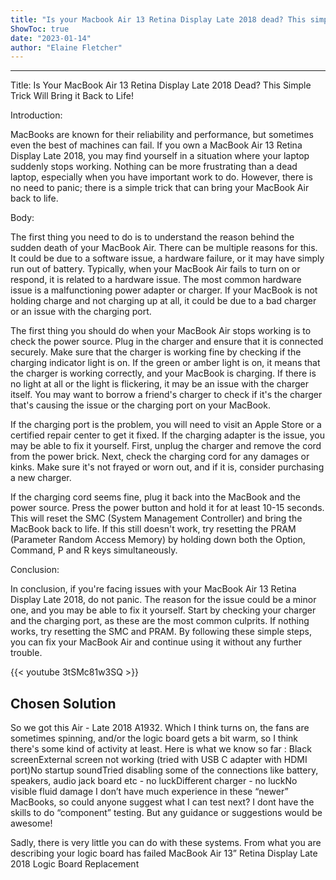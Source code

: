 ```yaml
---
title: "Is your Macbook Air 13 Retina Display Late 2018 dead? This simple trick will bring it back to life!"
ShowToc: true 
date: "2023-01-14"
author: "Elaine Fletcher"
---
```

*****
Title: Is Your MacBook Air 13 Retina Display Late 2018 Dead? This Simple Trick Will Bring it Back to Life!

Introduction:

MacBooks are known for their reliability and performance, but sometimes even the best of machines can fail. If you own a MacBook Air 13 Retina Display Late 2018, you may find yourself in a situation where your laptop suddenly stops working. Nothing can be more frustrating than a dead laptop, especially when you have important work to do. However, there is no need to panic; there is a simple trick that can bring your MacBook Air back to life.

Body:

The first thing you need to do is to understand the reason behind the sudden death of your MacBook Air. There can be multiple reasons for this. It could be due to a software issue, a hardware failure, or it may have simply run out of battery. Typically, when your MacBook Air fails to turn on or respond, it is related to a hardware issue. The most common hardware issue is a malfunctioning power adapter or charger. If your MacBook is not holding charge and not charging up at all, it could be due to a bad charger or an issue with the charging port.

The first thing you should do when your MacBook Air stops working is to check the power source. Plug in the charger and ensure that it is connected securely. Make sure that the charger is working fine by checking if the charging indicator light is on. If the green or amber light is on, it means that the charger is working correctly, and your MacBook is charging. If there is no light at all or the light is flickering, it may be an issue with the charger itself. You may want to borrow a friend's charger to check if it's the charger that's causing the issue or the charging port on your MacBook.

If the charging port is the problem, you will need to visit an Apple Store or a certified repair center to get it fixed. If the charging adapter is the issue, you may be able to fix it yourself. First, unplug the charger and remove the cord from the power brick. Next, check the charging cord for any damages or kinks. Make sure it's not frayed or worn out, and if it is, consider purchasing a new charger.

If the charging cord seems fine, plug it back into the MacBook and the power source. Press the power button and hold it for at least 10-15 seconds. This will reset the SMC (System Management Controller) and bring the MacBook back to life. If this still doesn't work, try resetting the PRAM (Parameter Random Access Memory) by holding down both the Option, Command, P and R keys simultaneously.

Conclusion:

In conclusion, if you're facing issues with your MacBook Air 13 Retina Display Late 2018, do not panic. The reason for the issue could be a minor one, and you may be able to fix it yourself. Start by checking your charger and the charging port, as these are the most common culprits. If nothing works, try resetting the SMC and PRAM. By following these simple steps, you can fix your MacBook Air and continue using it without any further trouble.

{{< youtube 3tSMc81w3SQ >}} 



## Chosen Solution
 So we got this Air - Late 2018 A1932. Which I think turns on, the fans are sometimes spinning, and/or the logic board gets a bit warm,  so I think there's some kind of activity at least.
Here is what we know so far :
Black screenExternal screen not working (tried with USB C adapter with HDMI port)No startup soundTried disabling some of the connections like battery, speakers, audio jack board etc - no luckDifferent charger - no luckNo visible fluid damage
I don’t have much experience in these “newer” MacBooks, so could anyone suggest what I can test next? I dont have the skills to do “component” testing.
But any guidance or suggestions would be awesome!

 Sadly, there is very little you can do with these systems. From what you are describing your logic board has failed MacBook Air 13” Retina Display Late 2018 Logic Board Replacement




